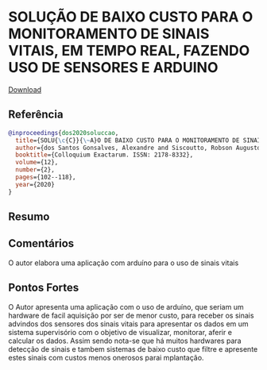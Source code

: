 # SOLUÇÃO DE BAIXO CUSTO PARA O MONITORAMENTO DE SINAIS VITAIS, EM TEMPO REAL, FAZENDO USO DE SENSORES E ARDUINO

[Download](https://journal.unoeste.br/index.php/ce/article/view/3817/3089)


## Referência
```bibtex
@inproceedings{dos2020soluccao,
  title={SOLU{\c{C}}{\~A}O DE BAIXO CUSTO PARA O MONITORAMENTO DE SINAIS VITAIS, EM TEMPO REAL, FAZENDO USO DE SENSORES E ARDUINO},
  author={dos Santos Gonsalves, Alexandre and Siscoutto, Robson Augusto},
  booktitle={Colloquium Exactarum. ISSN: 2178-8332},
  volume={12},
  number={2},
  pages={102--118},
  year={2020}
}
```

## Resumo




## Comentários
O autor elabora uma aplicação com arduíno para o uso de sinais vitais

## Pontos Fortes

O Autor apresenta uma aplicação com o uso de arduíno, que seriam um hardware de facil aquisição por ser de menor custo, para receber os sinais advindos dos sensores dos sinais vitais para apresentar os dados em um sistema supervisório com o objetivo de visualizar, monitorar, aferir e calcular os dados. Assim sendo nota-se que há muitos hardwares para detecção de sinais e tambem sistemas de baixo custo que filtre e apresente estes sinais com custos menos onerosos parai mplantação.


